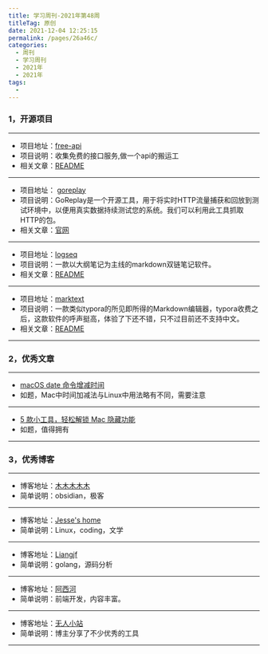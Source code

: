 ```yaml
---
title: 学习周刊-2021年第48周
titleTag: 原创
date: 2021-12-04 12:25:15
permalink: /pages/26a46c/
categories:
  - 周刊
  - 学习周刊
  - 2021年
  - 2021年
tags:
  - 
---
```



### 1，开源项目

---

- 项目地址：[free-api](https://github.com/fangzesheng/free-api)
- 项目说明：收集免费的接口服务,做一个api的搬运工
- 相关文章：[README](https://github.com/fangzesheng/free-api/blob/master/README.md)

---

- 项目地址： [goreplay](https://github.com/buger/goreplay)
- 项目说明：GoReplay是一个开源工具，用于将实时HTTP流量捕获和回放到测试环境中，以便用真实数据持续测试您的系统。我们可以利用此工具抓取HTTP的包。
- 相关文章：[官网](https://goreplay.org/)

---

- 项目地址：[logseq](https://github.com/logseq/logseq)
- 项目说明：一款以大纲笔记为主线的markdown双链笔记软件。
- 相关文章：[README](https://github.com/logseq/logseq/blob/master/README.md)

---

- 项目地址：[marktext](https://github.com/marktext/marktext)
- 项目说明：一款类似typora的所见即所得的Markdown编辑器，typora收费之后，这款软件的呼声挺高，体验了下还不错，只不过目前还不支持中文。
- 相关文章：[README](https://github.com/marktext/marktext/blob/develop/README.md)

---

###  2，优秀文章

---

-  [macOS date 命令增减时间](https://blog.csdn.net/u010022158/article/details/113403422)
- 如题，Mac中时间加减法与Linux中用法略有不同，需要注意

----

-  [5 款小工具，轻松解锁 Mac 隐藏功能](https://sspai.com/post/45668)
- 如题，值得拥有

---

### 3，优秀博客

---

- 博客地址：[木木木木木](https://immmmm.com/)
- 简单说明：obsidian，极客

---

- 博客地址：[Jesse's home](https://www.jesse.top/)
- 简单说明：Linux，coding，文学

---

- 博客地址：[Liangjf](http://liangjf.top/)
- 简单说明：golang，源码分析

---

- 博客地址：[阿西河](https://www.axihe.com/)
- 简单说明：前端开发，内容丰富。

---

- 博客地址：[无人小站](http://jpliu.github.io/)
- 简单说明：博主分享了不少优秀的工具

---